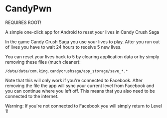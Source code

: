 CandyPwn
========

REQUIRES ROOT!

A simple one-click app for Android to reset your lives in Candy Crush Saga

In the game Candy Crush Saga you use your lives to play. 
After you run out of lives you have to wait 24 hours to receive 5 new lives.

You can reset your lives back to 5 by clearing application data 
or by simply removing these files (much cleaner):

    /data/data/com.king.candycrushsaga/app_storage/save_*.*
    
Note that this will only work if you're connected to Facebook. After removing
the file the app will sync your current level from Facebook and you can continue
where you left off. This means that you also need to be connected to the internet.

Warning: If you're not connected to Facebook you will simply return to Level 1!
